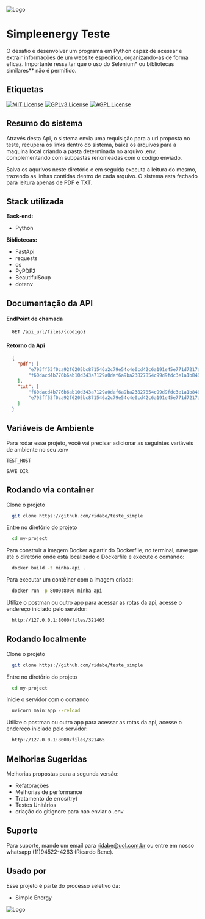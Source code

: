 
![Logo](https://simpleenergy.com.br/wp-content/uploads/2021/04/logo-1.png)


# Simpleenergy Teste

O desafio é desenvolver um programa em Python capaz de acessar e extrair informações de um website específico, organizando-as de forma eficaz.
Importante ressaltar que o uso do Selenium* ou bibliotecas similares** não é permitido.


## Etiquetas

[![MIT License](https://img.shields.io/badge/License-MIT-green.svg)](https://choosealicense.com/licenses/mit/)
[![GPLv3 License](https://img.shields.io/badge/License-GPL%20v3-yellow.svg)](https://opensource.org/licenses/)
[![AGPL License](https://img.shields.io/badge/license-AGPL-blue.svg)](http://www.gnu.org/licenses/agpl-3.0)


## Resumo do sistema

Através desta Api, o sistema envia uma requisição para a url proposta no teste, recupera os links dentro do sistema, baixa os arquivos para a maquina local criando a pasta determinada no arquivo .env, complementando com subpastas
renomeadas com o codigo enviado. 

Salva os aqurivos neste diretório e em seguida executa a leitura do mesmo, trazendo as linhas contidas dentro de cada arquivo.
O sistema esta fechado para leitura apenas de PDF e TXT.

## Stack utilizada

**Back-end:** 
- Python

**Bibliotecas:** 
- FastApi
- requests
- os
- PyPDF2
- BeautifulSoup
- dotenv


## Documentação da API

#### EndPoint de chamada

```http
  GET /api_url/files/{codigo}
  ```
#### Retorno da Api
```json
  {
    "pdf": [
        "e793ff53f0ca92f6205bc871546a2c79e54c4e0cd42c6a191e45e771d7217aca",
        "f60dacd4b776b6ab10d343a7129a0daf6a9ba23827854c99d9fdc3e1a1b846db"
    ],
    "txt": [
        "f60dacd4b776b6ab10d343a7129a0daf6a9ba23827854c99d9fdc3e1a1b846db.txt",
        "e793ff53f0ca92f6205bc871546a2c79e54c4e0cd42c6a191e45e771d7217aca.txt"
    ]
  }
  ```


## Variáveis de Ambiente

Para rodar esse projeto, você vai precisar adicionar as seguintes variáveis de ambiente no seu .env

`TEST_HOST`

`SAVE_DIR`


## Rodando via container

Clone o projeto

```bash
  git clone https://github.com/ridabe/teste_simple
```

Entre no diretório do projeto

```bash
  cd my-project
```

Para construir a imagem Docker a partir do Dockerfile, no terminal, navegue até o diretório onde está localizado o Dockerfile e execute o comando:

```bash
  docker build -t minha-api .
```

Para executar um contêiner com a imagem criada:

```bash
  docker run -p 8000:8000 minha-api
```

Utilize o postman ou outro app para acessar as rotas da api, acesse o endereço iniciado pelo servidor:

```bash
  http://127.0.0.1:8000/files/321465
```

## Rodando localmente

Clone o projeto

```bash
  git clone https://github.com/ridabe/teste_simple
```

Entre no diretório do projeto

```bash
  cd my-project
```

Inicie o servidor com o comando

```bash
  uvicorn main:app --reload
```

Utilize o postman ou outro app para acessar as rotas da api, acesse o endereço iniciado pelo servidor:

```bash
  http://127.0.0.1:8000/files/321465
```


## Melhorias Sugeridas

Melhorias propostas para a segunda versão:

- Refatorações
- Melhorias de performance
- Tratamento de erros(try)
- Testes Unitários
- criação do gitignore para nao enviar o .env


## Suporte

Para suporte, mande um email para ridabe@uol.com.br ou entre em nosso whatsapp (11)94522-4263 (Ricardo Bene).


## Usado por

Esse projeto é parte do processo seletivo da:

- Simple Energy

![Logo](https://simpleenergy.com.br/wp-content/uploads/2021/04/logo-1.png)

